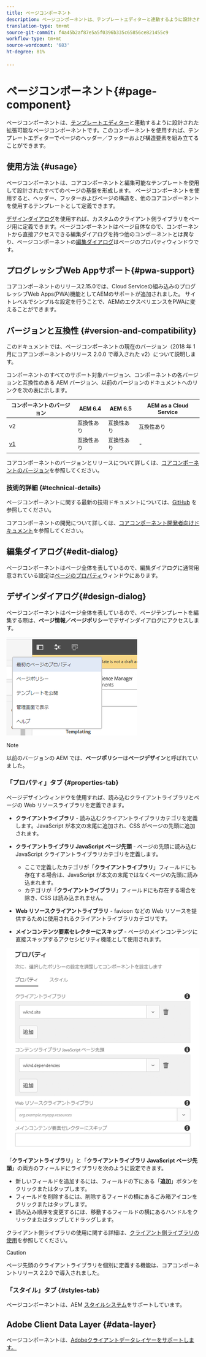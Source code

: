 ```yaml
---
title: ページコンポーネント
description: ページコンポーネントは、テンプレートエディターと連動するように設計された拡張可能なページコンポーネントです。このコンポーネントを使用すれば、テンプレートエディターでページのヘッダー／フッターおよび構造要素を組み立てることができます。
translation-type: tm+mt
source-git-commit: f4a45b2af87e5a5f0396b335c65856ce821455c9
workflow-type: tm+mt
source-wordcount: '683'
ht-degree: 81%

---
```



# ページコンポーネント{#page-component}

ページコンポーネントは、[テンプレートエディター](https://docs.adobe.com/content/help/ja-JP/experience-manager-cloud-service/sites/authoring/features/templates.html)と連動するように設計された拡張可能なページコンポーネントです。このコンポーネントを使用すれば、テンプレートエディターでページのヘッダー／フッターおよび構造要素を組み立てることができます。

## 使用方法 {#usage}

ページコンポーネントは、コアコンポーネントと編集可能なテンプレートを使用して設計されたすべてのページの基盤を形成します。 ページコンポーネントを使用すると、ヘッダー、フッターおよびページの構造を、他のコアコンポーネントを使用するテンプレートとして定義できます。

[デザインダイアログ](#design-dialog)を使用すれば、カスタムのクライアント側ライブラリをページ用に定義できます。ページコンポーネントはページ自体なので、コンポーネントから直接アクセスできる編集ダイアログを持つ他のコンポーネントとは異なり、ページコンポーネントの[編集ダイアログ](#edit-dialog)はページのプロパティウィンドウです。

## プログレッシブWeb Appサポート{#pwa-support}

コアコンポーネントのリリース2.15.0では、Cloud Serviceの組み込みのプログレッシブWeb Apps(PWA)機能としてAEMのサポートが追加されました。 サイトレベルでシンプルな設定を行うことで、AEMのエクスペリエンスをPWAに変えることができます。

## バージョンと互換性 {#version-and-compatibility}

このドキュメントでは、ページコンポーネントの現在のバージョン（2018 年 1 月にコアコンポーネントのリリース 2.0.0 で導入された v2）について説明します。

コンポーネントのすべてのサポート対象バージョン、コンポーネントの各バージョンと互換性のある AEM バージョン、以前のバージョンのドキュメントへのリンクを次の表に示します。

| コンポーネントのバージョン | AEM 6.4 | AEM 6.5 | AEM as a Cloud Service |
|---|---|---|---|
| v2 | 互換性あり | 互換性あり | 互換性あり |
| [v1](v1/page-v1.md) | 互換性あり | 互換性あり | - |

コアコンポーネントのバージョンとリリースについて詳しくは、[コアコンポーネントのバージョン](/help/versions.md)を参照してください。

### 技術的詳細 {#technical-details}

ページコンポーネントに関する最新の技術ドキュメントについては、[GitHub](https://adobe.com/go/aem_cmp_tech_page_v2_jp) を参照してください。

コアコンポーネントの開発について詳しくは、[コアコンポーネント開発者向けドキュメント](/help/developing/overview.md)を参照してください。

## 編集ダイアログ{#edit-dialog}

ページコンポーネントはページ全体を表しているので、編集ダイアログに通常用意されている設定は[ページのプロパティ](https://docs.adobe.com/content/help/ja-JP/experience-manager-cloud-service/sites/authoring/fundamentals/page-properties.html)ウィンドウにあります。

## デザインダイアログ{#design-dialog}

ページコンポーネントはページ全体を表しているので、ページテンプレートを編集する際は、**ページ情報／ページポリシー**&#x200B;でデザインダイアログにアクセスします。

![ページポリシー](/help/assets/page-policy.png)

>[!NOTE]
>
>以前のバージョンの AEM では、**ページポリシー**&#x200B;は&#x200B;**ページデザイン**&#x200B;と呼ばれていました。

### 「プロパティ」タブ {#properties-tab}

ページデザインウィンドウを使用すれば、読み込むクライアントライブラリとページの Web リソースライブラリを定義できます。

* **クライアントライブラリ** - 読み込むクライアントライブラリカテゴリを定義します。JavaScript が本文の末尾に追加され、CSS がページの先頭に追加されます。
* **クライアントライブラリ JavaScript ページ先頭** - ページの先頭に読み込む JavaScript クライアントライブラリカテゴリを定義します。
   * ここで定義したカテゴリが「**クライアントライブラリ**」フィールドにも存在する場合は、JavaScript が本文の末尾ではなくページの先頭に読み込まれます。
   * カテゴリが「**クライアントライブラリ**」フィールドにも存在する場合を除き、CSS は読み込まれません。

* **Web リソースクライアントライブラリ** - favicon などの Web リソースを提供するために使用されるクライアントライブラリカテゴリです。

* **メインコンテンツ要素セレクターにスキップ** - ページのメインコンテンツに直接スキップするアクセシビリティ機能として使用されます。

![ページコンポーネントデザインのダイアログ](/help/assets/page-design.png)

「**クライアントライブラリ**」と「**クライアントライブラリ JavaScript ページ先頭**」の両方のフィールドにライブラリを次のように設定できます。

* 新しいフィールドを追加するには、フィールドの下にある「**追加**」ボタンをクリックまたはタップします。
* フィールドを削除するには、削除するフィードの横にあるごみ箱アイコンをクリックまたはタップします。
* 読み込み順序を変更するには、移動するフィールドの横にあるハンドルをクリックまたはタップしてドラッグします。

クライアント側ライブラリの使用に関する詳細は、[クライアント側ライブラリの使用](https://helpx.adobe.com/jp/experience-manager/6-5/sites/developing/using/clientlibs.html)を参照してください。

>[!CAUTION]
>
>ページ先頭のクライアントライブラリを個別に定義する機能は、コアコンポーネントリリース 2.2.0 で導入されました。

### 「スタイル」タブ {#styles-tab}

ページコンポーネントは、AEM [スタイルシステム](/help/get-started/authoring.md#component-styling)をサポートしています。

## Adobe Client Data Layer {#data-layer}

ページコンポーネントは、[Adobeクライアントデータレイヤーをサポートします。](/help/developing/data-layer/overview.md)
